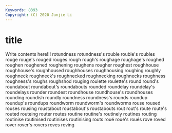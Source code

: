```yaml
---
Keywords: 8393
Copyright: (C) 2020 Junjie Li
---
```


# title

Write contents here!!!
rotundness 
rotundness's 
rouble 
rouble's 
roubles 
rouge 
rouge's 
rouged 
rouges 
rough
rough's 
roughage 
roughage's 
roughed 
roughen 
roughened 
roughening 
roughens 
rougher 
roughest
roughhouse 
roughhouse's 
roughhoused 
roughhouses 
roughhousing 
roughing 
roughly 
roughneck 
roughneck's 
roughnecked
roughnecking 
roughnecks 
roughness 
roughness's 
roughs 
roughshod 
rouging 
roulette 
roulette's 
round
round's 
roundabout 
roundabout's 
roundabouts 
rounded 
roundelay 
roundelay's 
roundelays 
rounder 
roundest
roundhouse 
roundhouse's 
roundhouses 
rounding 
roundish 
roundly 
roundness 
roundness's 
rounds 
roundup
roundup's 
roundups 
roundworm 
roundworm's 
roundworms 
rouse 
roused 
rouses 
rousing 
roustabout
roustabout's 
roustabouts 
rout 
rout's 
route 
route's 
routed 
routeing 
router 
routes
routine 
routine's 
routinely 
routines 
routing 
routinise 
routinised 
routinises 
routinising 
routs
roué 
roué's 
roués 
rove 
roved 
rover 
rover's 
rovers 
roves 
roving
